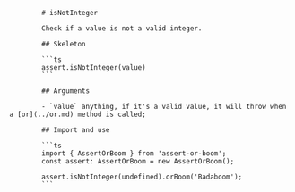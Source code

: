             # isNotInteger

            Check if a value is not a valid integer.

            ## Skeleton

            ```ts
            assert.isNotInteger(value)
            ```

            ## Arguments

            - `value` anything, if it's a valid value, it will throw when a [or](../or.md) method is called;

            ## Import and use

            ```ts
            import { AssertOrBoom } from 'assert-or-boom';
            const assert: AssertOrBoom = new AssertOrBoom();

            assert.isNotInteger(undefined).orBoom('Badaboom');
            ```
